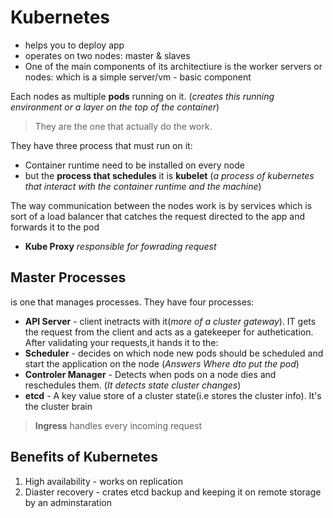 # Kubernetes

- helps you to deploy app
- operates on two nodes: master & slaves
- One of the main components of its architectiure is the worker servers or nodes: which is a simple server/vm - basic component 

Each nodes as multiple **pods** running on it. (*creates this running environment or a layer on the top of the container*)
>  They are the one that actually do the work.

They have three process that must run on it:
- Container runtime need to be installed on every node 
- but the **process that schedules** it is **kubelet** (*a process of kubernetes that interact with the container runtime and the machine*)

The way communication between the nodes work is by services which is sort of a load balancer that catches the request directed to the app and forwards it to the pod

- **Kube Proxy** *responsible for fowrading request* 

## **Master Processes** 
is one that manages processes. They have four processes:
- **API Server** - client inetracts with it(*more of a cluster gateway*). IT gets the request from the client and acts as a gatekeeper for authetication. After validating your requests,it hands it to the: 
- **Scheduler** - decides on which node new pods should be scheduled and start the application on the node (_Answers_ *Where dto put the pod*)
- **Controler Manager** - Detects when pods on a node dies and reschedules them. (*It detects state cluster changes*)
- **etcd** - A key value store of a cluster state(i.e stores the cluster info). It's the cluster brain

> **Ingress** handles every incoming request
## Benefits of Kubernetes
1. High availability - works on replication
2. Diaster recovery - crates etcd backup and keeping it on remote storage by an adminstaration